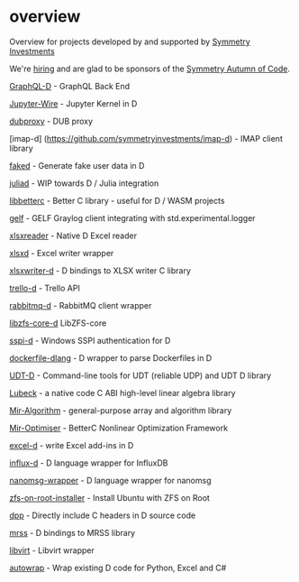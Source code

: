 # overview
Overview for projects developed by and supported by [Symmetry Investments](http://symmetryinvestments.com/about-us/)

We're [hiring](http://symmetryinvestments.com/careers/) and are glad to be sponsors of the [Symmetry Autumn of Code](https://dlang.org/blog/symmetry-autumn-of-code/).

[GraphQL-D](https://github.com/symmetryinvestments/graphqld) - GraphQL Back End

[Jupyter-Wire](https://github.com/symmetryinvestments/jupyter-wire) - Jupyter Kernel in D

[dubproxy](https://github.com/symmetryinvestments/dubproxy) - DUB proxy

[imap-d] (https://github.com/symmetryinvestments/imap-d) - IMAP client library

[faked](https://github.com/symmetryinvestments/faked) - Generate fake user data in D

[juliad](https://github.com/symmetryinvestments/juliad) - WIP towards D / Julia integration

[libbetterc](https://github.com/symmetryinvestments/libbetterc) - Better C library - useful for D / WASM projects

[gelf](https://github.com/symmetryinvestments/symmetry-gelf) - GELF Graylog client integrating with std.experimental.logger

[xlsxreader](https://github.com/symmetryinvestments/xlsxreader) - Native D Excel reader

[xlsxd](https://github.com/kaleidicassociates/xlsxd) - Excel writer wrapper

[xlsxwriter-d](https://github.com/kaleidicassociates/xlsxwriter-d) - D bindings to XLSX writer C library

[trello-d](https://github.com/symmetryinvestments/trello-d) - Trello API

[rabbitmq-d](https://github.com/symmetryinvestments/rabbitmq-d) - RabbitMQ client wrapper

[libzfs-core-d](https://github.com/symmetryinvestments/libzfs-core-d) LibZFS-core

[sspi-d](https://github.com/symmetryinvestments/sspi-d) - Windows SSPI authentication for D

[dockerfile-dlang](https://github.com/symmetryinvestments/dockerfile-dlang) - D wrapper to parse Dockerfiles in D

[UDT-D](https://github.com/kaleidicassociates/udt_d) - Command-line tools for UDT (reliable UDP) and UDT D library

[Lubeck](https://github.com/kaleidicassociates/lubeck) - a native code C ABI high-level linear algebra library

[Mir-Algorithm](https://github.com/libmir/mir-algorithm) - general-purpose array and algorithm library

[Mir-Optimiser](https://github.com/libmir/mir-optim) -  BetterC Nonlinear Optimization Framework

[excel-d](https://github.com/kaleidicassociates/excel-d) - write Excel add-ins in D

[influx-d](https://github.com/kaleidicassociates/influx-d) - D language wrapper for InfluxDB

[nanomsg-wrapper](https://github.com/kaleidicassociates/nanomsg-wrapper) - D language wrapper for nanomsg

[zfs-on-root-installer](https://github.com/hamishcoleman/zfs-on-root-installer) - Install Ubuntu with ZFS on Root

[dpp](https://github.com/atilaneves/dpp) - Directly include C headers in D source code

[mrss](https://github.com/symmetryinvestments/mrss) - D bindings to MRSS library

[libvirt](https://github.com/symmetryinvestments/libvirt) - Libvirt wrapper

[autowrap](https://github.com/kaleidicassociates/autowrap) - Wrap existing D code for Python, Excel and C#



